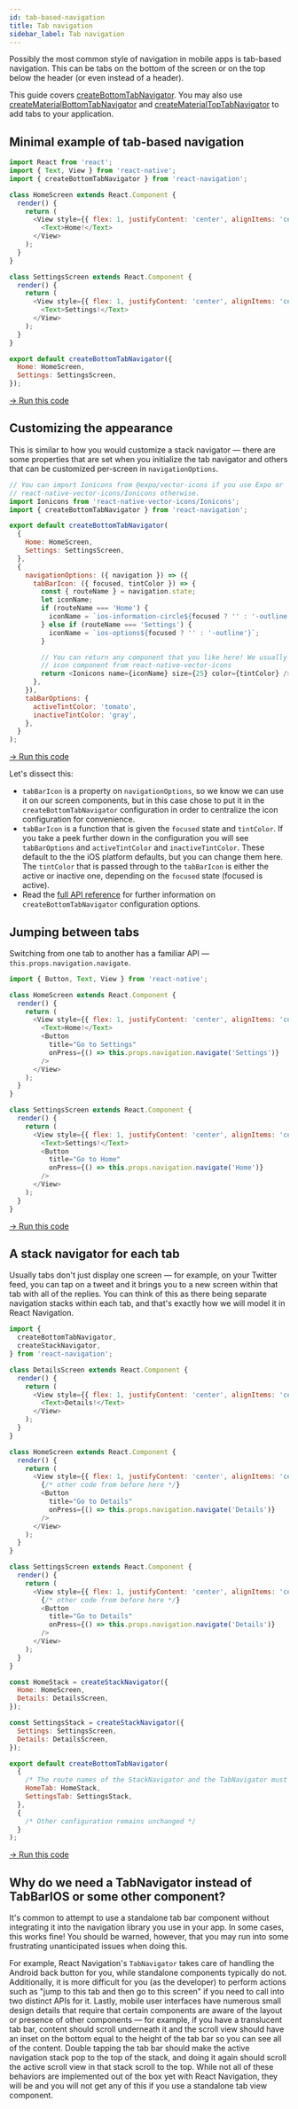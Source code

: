 ```yaml
---
id: tab-based-navigation
title: Tab navigation
sidebar_label: Tab navigation
---
```


Possibly the most common style of navigation in mobile apps is tab-based navigation. This can be tabs on the bottom of the screen or on the top below the header (or even instead of a header).

This guide covers [createBottomTabNavigator](bottom-tab-navigator.html). You may also use [createMaterialBottomTabNavigator](material-bottom-tab-navigator.html) and [createMaterialTopTabNavigator](material-top-tab-navigator.html) to add tabs to your application.

## Minimal example of tab-based navigation

```js
import React from 'react';
import { Text, View } from 'react-native';
import { createBottomTabNavigator } from 'react-navigation';

class HomeScreen extends React.Component {
  render() {
    return (
      <View style={{ flex: 1, justifyContent: 'center', alignItems: 'center' }}>
        <Text>Home!</Text>
      </View>
    );
  }
}

class SettingsScreen extends React.Component {
  render() {
    return (
      <View style={{ flex: 1, justifyContent: 'center', alignItems: 'center' }}>
        <Text>Settings!</Text>
      </View>
    );
  }
}

export default createBottomTabNavigator({
  Home: HomeScreen,
  Settings: SettingsScreen,
});
```

<a href="https://snack.expo.io/@react-navigation/basic-tabs" target="blank" class="run-code-button">&rarr; Run this code</a>

## Customizing the appearance

This is similar to how you would customize a stack navigator &mdash; there are some properties that are set when you initialize the tab navigator and others that can be customized per-screen in `navigationOptions`.

```js
// You can import Ionicons from @expo/vector-icons if you use Expo or
// react-native-vector-icons/Ionicons otherwise.
import Ionicons from 'react-native-vector-icons/Ionicons';
import { createBottomTabNavigator } from 'react-navigation';

export default createBottomTabNavigator(
  {
    Home: HomeScreen,
    Settings: SettingsScreen,
  },
  {
    navigationOptions: ({ navigation }) => ({
      tabBarIcon: ({ focused, tintColor }) => {
        const { routeName } = navigation.state;
        let iconName;
        if (routeName === 'Home') {
          iconName = `ios-information-circle${focused ? '' : '-outline'}`;
        } else if (routeName === 'Settings') {
          iconName = `ios-options${focused ? '' : '-outline'}`;
        }

        // You can return any component that you like here! We usually use an
        // icon component from react-native-vector-icons
        return <Ionicons name={iconName} size={25} color={tintColor} />;
      },
    }),
    tabBarOptions: {
      activeTintColor: 'tomato',
      inactiveTintColor: 'gray',
    },
  }
);
```

<a href="https://snack.expo.io/@react-navigation/tabs-with-icons" target="blank" class="run-code-button">&rarr; Run this code</a>

Let's dissect this:

* `tabBarIcon` is a property on `navigationOptions`, so we know we can use it on our screen components, but in this case chose to put it in the `createBottomTabNavigator` configuration in order to centralize the icon configuration for convenience.
* `tabBarIcon` is a function that is given the `focused` state and `tintColor`. If you take a peek further down in the configuration you will see `tabBarOptions` and `activeTintColor` and `inactiveTintColor`. These default to the the iOS platform defaults, but you can change them here. The `tintColor` that is passed through to the `tabBarIcon` is either the active or inactive one, depending on the `focused` state (focused is active).
* Read the [full API reference](bottom-tab-navigator.html) for further information on `createBottomTabNavigator` configuration options.

## Jumping between tabs

Switching from one tab to another has a familiar API &mdash; `this.props.navigation.navigate`.

```js
import { Button, Text, View } from 'react-native';

class HomeScreen extends React.Component {
  render() {
    return (
      <View style={{ flex: 1, justifyContent: 'center', alignItems: 'center' }}>
        <Text>Home!</Text>
        <Button
          title="Go to Settings"
          onPress={() => this.props.navigation.navigate('Settings')}
        />
      </View>
    );
  }
}

class SettingsScreen extends React.Component {
  render() {
    return (
      <View style={{ flex: 1, justifyContent: 'center', alignItems: 'center' }}>
        <Text>Settings!</Text>
        <Button
          title="Go to Home"
          onPress={() => this.props.navigation.navigate('Home')}
        />
      </View>
    );
  }
}
```

<a href="https://snack.expo.io/@react-navigation/jumping-between-tabs" target="blank" class="run-code-button">&rarr; Run this code</a>

## A stack navigator for each tab

Usually tabs don't just display one screen &mdash; for example, on your Twitter feed, you can tap on a tweet and it brings you to a new screen within that tab with all of the replies. You can think of this as there being separate navigation stacks within each tab, and that's exactly how we will model it in React Navigation.

```js
import {
  createBottomTabNavigator,
  createStackNavigator,
} from 'react-navigation';

class DetailsScreen extends React.Component {
  render() {
    return (
      <View style={{ flex: 1, justifyContent: 'center', alignItems: 'center' }}>
        <Text>Details!</Text>
      </View>
    );
  }
}

class HomeScreen extends React.Component {
  render() {
    return (
      <View style={{ flex: 1, justifyContent: 'center', alignItems: 'center' }}>
        {/* other code from before here */}
        <Button
          title="Go to Details"
          onPress={() => this.props.navigation.navigate('Details')}
        />
      </View>
    );
  }
}

class SettingsScreen extends React.Component {
  render() {
    return (
      <View style={{ flex: 1, justifyContent: 'center', alignItems: 'center' }}>
        {/* other code from before here */}
        <Button
          title="Go to Details"
          onPress={() => this.props.navigation.navigate('Details')}
        />
      </View>
    );
  }
}

const HomeStack = createStackNavigator({
  Home: HomeScreen,
  Details: DetailsScreen,
});

const SettingsStack = createStackNavigator({
  Settings: SettingsScreen,
  Details: DetailsScreen,
});

export default createBottomTabNavigator(
  {
    /* The route names of the StackNavigator and the TabNavigator must be different */
    HomeTab: HomeStack,
    SettingsTab: SettingsStack,
  },
  {
    /* Other configuration remains unchanged */
  }
);
```

<a href="https://snack.expo.io/@react-navigation/stacks-in-tabs" target="blank" class="run-code-button">&rarr; Run this code</a>

## Why do we need a TabNavigator instead of TabBarIOS or some other component?

It's common to attempt to use a standalone tab bar component without integrating it into the navigation library you use in your app. In some cases, this works fine! You should be warned, however, that you may run into some frustrating unanticipated issues when doing this.

For example, React Navigation's `TabNavigator` takes care of handling the Android back button for you, while standalone components typically do not. Additionally, it is more difficult for you (as the developer) to perform actions such as "jump to this tab and then go to this screen" if you need to call into two distinct APIs for it. Lastly, mobile user interfaces have numerous small design details that require that certain components are aware of the layout or presence of other components &mdash; for example, if you have a translucent tab bar, content should scroll underneath it and the scroll view should have an inset on the bottom equal to the height of the tab bar so you can see all of the content. Double tapping the tab bar should make the active navigation stack pop to the top of the stack, and doing it again should scroll the active scroll view in that stack scroll to the top. While not all of these behaviors are implemented out of the box yet with React Navigation, they will be and you will not get any of this if you use a standalone tab view component.
